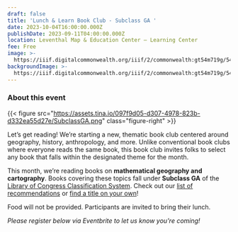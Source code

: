```yaml
---
draft: false
title: 'Lunch & Learn Book Club - Subclass GA '
date: 2023-10-04T16:00:00.000Z
publishDate: 2023-09-11T04:00:00.000Z
location: Leventhal Map & Education Center – Learning Center
fee: Free
image: >-
  https://iiif.digitalcommonwealth.org/iiif/2/commonwealth:gt54m719g/54,67,3854,3049/2000,/0/default.jpg
backgroundImage: >-
  https://iiif.digitalcommonwealth.org/iiif/2/commonwealth:gt54m719g/54,67,3854,3049/2000,/0/default.jpg
---
```


### About this event

{{< figure src="https://assets.tina.io/097f9d05-d307-4978-823b-d332ea55d27e/SubclassGA.png" class="figure-right" >}}

Let’s get reading! We’re starting a new, thematic book club centered around geography, history, anthropology, and more. Unlike conventional book clubs where everyone reads the same book, this book club invites folks to select any book that falls within the designated theme for the month.

This month, we’re reading books on **mathematical geography and cartography**. Books covering these topics fall under **Subclass GA** of the [Library of Congress Classification System](https://www.loc.gov/aba/cataloging/classification/lcco/lcco_g.pdf). Check out our [list of recommendations](https://bpl.bibliocommons.com/list/share/243068888_leventhalmapcenter/2381696519_lunch_learn_book_club_-_subclass_ga) or [find a title on your own](https://bpl.bibliocommons.com/v2/search?custom_edit=false\&query=callnumber%3A\(%22GA*%22\)%20%20%20audience%3A%22adult%22%20contentclass%3A%22NONFICTION%22%20formatcode%3A\(BK%20\)\&searchType=bl\&suppress=true)!

Food will not be provided. Participants are invited to bring their lunch.

*Please register below via Eventbrite to let us know you're coming!*

<div id="eventbrite-widget-container-717196653497"></div>

<script src="https://www.eventbrite.com/static/widgets/eb_widgets.js"></script>

<script type="text/javascript">
    var exampleCallback = function() {
        console.log('Order complete!');
    };

    window.EBWidgets.createWidget({
        // Required
        widgetType: 'checkout',
        eventId: '717196653497',
        iframeContainerId: 'eventbrite-widget-container-717196653497',

        // Optional
        iframeContainerHeight: 425,  // Widget height in pixels. Defaults to a minimum of 425px if not provided
        onOrderComplete: exampleCallback  // Method called when an order has successfully completed
    });
</script>
